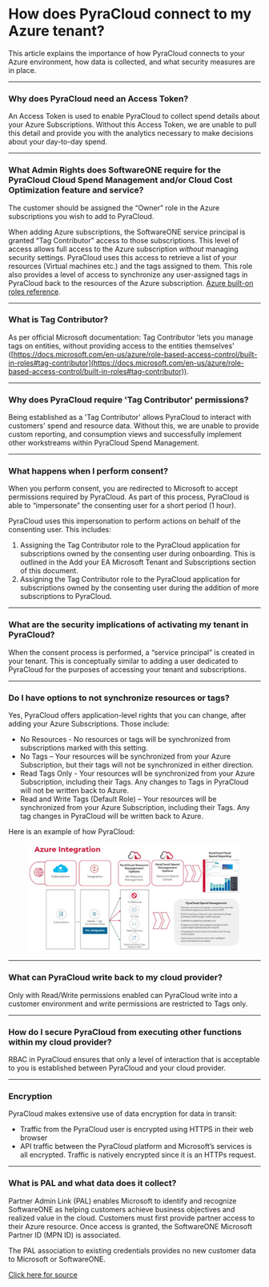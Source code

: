 # How does PyraCloud connect to my Azure tenant?

This article explains the importance of how PyraCloud connects to your Azure environment, how data is collected, and what security measures are in place.

***

### **Why does PyraCloud need an Access Token?**

An Access Token is used to enable PyraCloud to collect spend details about your Azure Subscriptions. Without this Access Token, we are unable to pull this detail and provide you with the analytics necessary to make decisions about your day-to-day spend.

***

### **What Admin Rights does SoftwareONE require for the PyraCloud Cloud Spend Management and/or Cloud Cost Optimization feature and service?**

The customer should be assigned the “Owner” role in the Azure subscriptions you wish to add to PyraCloud.

When adding Azure subscriptions, the SoftwareONE service principal is granted “Tag Contributor” access to those subscriptions. This level of access allows full access to the Azure subscription _without_ managing security settings. PyraCloud uses this access to retrieve a list of your resources (Virtual machines etc.) and the tags assigned to them. This role also provides a level of access to synchronize any user-assigned tags in PyraCloud back to the resources of the Azure subscription.  [Azure built-on roles reference](https://docs.microsoft.com/en-us/azure/active-directory/role-based-access-built-in-roles).

***

### **What is Tag Contributor**?

As per official Microsoft documentation: Tag Contributor 'lets you manage tags on entities, without providing access to the entities themselves' ([https://docs.microsoft.com/en-us/azure/role-based-access-control/built-in-roles#tag-contributor](https://docs.microsoft.com/en-us/azure/role-based-access-control/built-in-roles#tag-contributor)).

***

### **Why does PyraCloud require 'Tag Contributor' permissions?**

Being established as a 'Tag Contributor' allows PyraCloud to interact with customers' spend and resource data. Without this, we are unable to provide custom reporting, and consumption views and successfully implement other workstreams within PyraCloud Spend Management.

***

### **What happens when I perform consent?**

When you perform consent, you are redirected to Microsoft to accept permissions required by PyraCloud. As part of this process, PyraCloud is able to “impersonate” the consenting user for a short period (1 hour).

PyraCloud uses this impersonation to perform actions on behalf of the consenting user. This includes:

1. Assigning the Tag Contributor role to the PyraCloud application for subscriptions owned by the consenting user during onboarding. This is outlined in the Add your EA Microsoft Tenant and Subscriptions section of this document.
2. Assigning the Tag Contributor role to the PyraCloud application for subscriptions owned by the consenting user during the addition of more subscriptions to PyraCloud.&#x20;

***

### **What are the security implications of activating my tenant in PyraCloud?**

When the consent process is performed, a “service principal” is created in your tenant. This is conceptually similar to adding a user dedicated to PyraCloud for the purposes of accessing your tenant and subscriptions.

***

### **Do I have options to not synchronize resources or tags?**

Yes, PyraCloud offers application-level rights that you can change, after adding your Azure Subscriptions. Those include:

* No Resources - No resources or tags will be synchronized from subscriptions marked with this setting.
* No Tags – Your resources will be synchronized from your Azure Subscription, but their tags will not be synchronized in either direction.
* Read Tags Only - Your resources will be synchronized from your Azure Subscription, including their Tags. Any changes to Tags in PyraCloud will not be written back to Azure.
* Read and Write Tags (Default Role) – Your resources will be synchronized from your Azure Subscription, including their Tags. Any tag changes in PyraCloud will be written back to Azure.

Here is an example of how PyraCloud:

<figure><img src="../../.gitbook/assets/image (17) (1) (1).png" alt=""><figcaption></figcaption></figure>

***

### **What can PyraCloud write back to my cloud provider?**

Only with Read/Write permissions enabled can PyraCloud write into a customer environment and write permissions are restricted to Tags only.

***

### **How do I secure PyraCloud from executing other functions within my cloud provider?**

RBAC in PyraCloud ensures that only a level of interaction that is acceptable to you is established between PyraCloud and your cloud provider.

***

### **Encryption**

PyraCloud makes extensive use of data encryption for data in transit:

* Traffic from the PyraCloud user is encrypted using HTTPS in their web browser
* API traffic between the PyraCloud platform and Microsoft’s services is all encrypted. Traffic is natively encrypted since it is an HTTPs request.

***

### **What is PAL and what data does it collect?**

Partner Admin Link (PAL) enables Microsoft to identify and recognize SoftwareONE as helping customers achieve business objectives and realized value in the cloud. Customers must first provide partner access to their Azure resource. Once access is granted, the SoftwareONE Microsoft Partner ID (MPN ID) is associated.

The PAL association to existing credentials provides no new customer data to Microsoft or SoftwareONE.

[Click here for source](https://docs.microsoft.com/en-us/azure/cost-management-billing/manage/link-partner-id)
